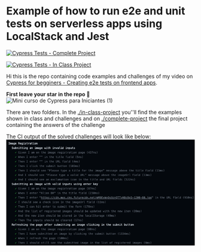 # Example of how to run e2e and unit tests on serverless apps using LocalStack and Jest

[![Cypress Tests - Complete Project](https://github.com/ErickWendel/cypress-for-begginers/actions/workflows/cypress-complete-project.yml/badge.svg)](https://github.com/ErickWendel/cypress-for-begginers/actions/workflows/cypress-complete-project.yml)

[![Cypress Tests - In Class Project](https://github.com/ErickWendel/cypress-for-begginers/actions/workflows/cypress-in-class-project.yml/badge.svg)](https://github.com/ErickWendel/cypress-for-begginers/actions/workflows/cypress-in-class-project.yml)

Hi this is the repo containing code examples and challenges of my video on [Cypress for begginers - Creating e2e tests on frontend apps](https://bit.ly/mini-curso-cypress). 

**First leave your star in the repo 🌟**
![Mini curso de Cypress para Iniciantes (1)](https://github.com/ErickWendel/cypress-for-begginers/assets/8060102/b898d7e2-d1bf-4210-a0d0-6e0e7f3dca7f)

There are two folders. In the [./in-class-project](./in-class-project) you''ll find the examples shown in class and challenges and on [./complete-project](./complete-project) the final project containing the answers of the challenge

The CI output of the solved challenges will look like below:
![ci print results](./ci-print.png)
